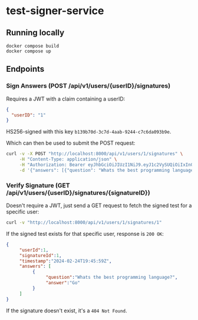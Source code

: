 # test-signer-service

## Running locally

```
docker compose build
docker compose up
```

## Endpoints

### Sign Answers (POST /api/v1/users/{userID}/signatures)
Requires a JWT with a claim containing a userID:
```json
{
  "userID": "1"
}
```
HS256-signed with this key `b139b70d-3c7d-4aab-9244-c7c6da093b9e`.

Which can then be used to submit the POST request:
```bash
curl -v -X POST "http://localhost:8000/api/v1/users/1/signatures" \
     -H "Content-Type: application/json" \
     -H "Authorization: Bearer eyJhbGciOiJIUzI1NiJ9.eyJ1c2VySUQiOiIxIn0.8cyk4-zbs3h1u7RGKG4kmM_zdbHdx-4EXGGoQklgoyc" \
     -d '{"answers": [{"question": "Whats the best programming language?", "answer": "Go"}]}'
```

### Verify Signature (GET /api/v1/users/{userID}/signatures/{signatureID})

Doesn't require a JWT, just send a GET request to fetch the signed test for a specific user:
```bash
curl -v "http://localhost:8000/api/v1/users/1/signatures/1"
```

If the signed test exists for that specific user, response is `200 OK`:
```json
{
     "userId":1,
     "signatureId":1,
     "timestamp":"2024-02-24T19:45:59Z",
     "answers": [
          {
               "question":"Whats the best programming language?",
               "answer":"Go"
          }
     ]
}
```

If the signature doesn't exist, it's a `404 Not Found`.